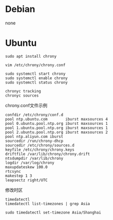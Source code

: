 # Debian

none

# Ubuntu

```shell
sudo apt install chrony
```

```shell
vim /etc/chrony/chrony.conf
```

```shell
sudo systemctl start chrony
sudo systemctl enable chrony
sudo systemctl status chrony
```

```shell
chronyc tracking
chronyc sources
```

chrony.conf文件示例

```
confdir /etc/chrony/conf.d
pool ntp.ubuntu.com        iburst maxsources 4
pool 0.ubuntu.pool.ntp.org iburst maxsources 1
pool 1.ubuntu.pool.ntp.org iburst maxsources 1
pool 2.ubuntu.pool.ntp.org iburst maxsources 2
pool ntp.aliyun.com iburst
sourcedir /run/chrony-dhcp
sourcedir /etc/chrony/sources.d
keyfile /etc/chrony/chrony.keys
driftfile /var/lib/chrony/chrony.drift
ntsdumpdir /var/lib/chrony
logdir /var/log/chrony
maxupdateskew 100.0
rtcsync
makestep 1 3
leapsectz right/UTC
```



修改时区

```shell
timedatectl
timedatectl list-timezones | grep Asia
```

```shell
sudo timedatectl set-timezone Asia/Shanghai
```

